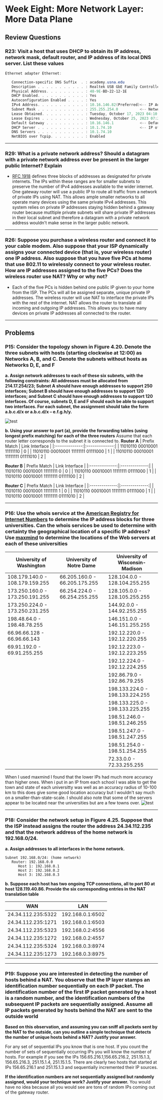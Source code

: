 # Week Eight: More Network Layer: More Data Plane

## Review Questions

### R23: Visit a host that uses DHCP to obtain its IP address, network mask, default router, and IP address of its local DNS server. List these values

```powershell
Ethernet adapter Ethernet:

   Connection-specific DNS Suffix  . : academy.usna.edu
   Description . . . . . . . . . . . : Realtek USB GbE Family Controller
   Physical Address. . . . . . . . . : 48-9E-BD-22-12-1E
   DHCP Enabled. . . . . . . . . . . : Yes
   Autoconfiguration Enabled . . . . : Yes
   IPv4 Address. . . . . . . . . . . : 10.16.146.82(Preferred)<-- IP Address
   Subnet Mask . . . . . . . . . . . : 255.255.254.0          <-- Network Mask
   Lease Obtained. . . . . . . . . . : Tuesday, October 17, 2023 04:10:28
   Lease Expires . . . . . . . . . . : Wednesday, October 25, 2023 07:21:48
   Default Gateway . . . . . . . . . : 10.16.146.1            <-- Default Router
   DHCP Server . . . . . . . . . . . : 10.1.74.10             <-- IP of Local DNS
   DNS Servers . . . . . . . . . . . : 10.1.74.10
   NetBIOS over Tcpip. . . . . . . . : Enabled
```

***

### R29: What is a private network address? Should a datagram with a private network address ever be present in the larger public Internet? Explain

- [RFC 1918](https://datatracker.ietf.org/doc/html/rfc1918#section-3) defines three blocks of addresses as designated for private internets. The IPs within these ranges are for smaller subnets to preserve the number of IPv4 addresses available to the wider internet. One gateway router will use a public IP to route all traffic from a network of private IPs using NAT. This allows ample smaller networks to all operate many devices using the same private IPv4 addresses. This system relies on private IP addresses staying hidden behind a gateway router because mutltiple private subnets will share private IP addresses in their local subnet and therefore a datagram with a private network address wouldn't make sense in the larger public network.

***

### R26: Suppose you purchase a wireless router and connect it to your cable modem. Also suppose that your ISP dynamically assigns your connected device (that is, your wireless router) one IP address. Also suppose that you have five PCs at home that use 802.11 to wirelessly connect to your wireless router. How are IP addresses assigned to the five PCs? Does the wireless router use NAT? Why or why not?

- Each of the five PCs is hidden behind one public IP given to your home from the ISP. The PCs will all be assigned separate, unique private IP addresses. The wireless router will use NAT to interface the private IPs with the rest of the internet. NAT allows the router to translate all incoming and outgoing IP addresses. This allows you to have many devices on private IP addresses all connected to the router.

***

## Problems

### P15: Consider the topology shown in Figure 4.20. Denote the three subnets with hosts (starting clockwise at 12:00) as Networks A, B, and C. Denote the subnets without hosts as Networks D, E, and F

**a. Assign network addresses to each of these six subnets, with the following constraints: All addresses must be allocated from 214.17.254/23; Subnet A should have enough addresses to support 250 interfaces; Subnet B should have enough addresses to support 120 interfaces; and Subnet C should have enough addresses to support 120 interfaces. Of course, subnets D, E and F should each be able to support two interfaces. For each subnet, the assignment should take the form a.b.c.d/x or a.b.c.d/x – e.f.g.h/y.**  

![test](photos/p15as.jpg)

**b. Using your answer to part (a), provide the forwarding tables (using longest prefix matching) for each of the three routers**
Assume that each router letter corresponds to the subnet it is connected to. 
**Router A**
| Prefix Match   | Link Interface |
|:--------------:|:--------------:|
| 11010110 00010001 11111110 | 0 |
| 11010110 00010001 11111111 01111000 | 1 |
| 11010110 00010001 11111111 01111010 | 2 |

**Router B**
| Prefix Match   | Link Interface |
|:--------------:|:--------------:|
| 11010110 00010001 11111111 0 | 0 |
| 11010110 00010001 11111111 01111000 | 1 |
| 11010110 00010001 11111111 01111100 | 2 |

**Router C**
| Prefix Match   | Link Interface |
|:--------------:|:--------------:|
| 11010110 00010001 11111111 1 | 0 |
| 11010110 00010001 11111111 01111000 | 1 |
| 11010110 00010001 11111111 01111010 | 2 |

***

### P16: Use the whois service at the [American Registry for Internet Numbers](http://www.arin.net/whois) to determine the IP address blocks for three universities. Can the whois services be used to determine with certainty the geographical location of a specific IP address? Use [maxmind](www.maxmind.com) to determine the locations of the Web servers at each of these universities

| University of Washington        | University of Notre Dame       | University of Wisconsin-Madison  |
| ------------------------------- | ------------------------------ | -------------------------------- |
| 108.179.140.0 - 108.179.159.255 | 66.205.160.0 - 66.205.175.255  | 128.104.0.0 - 128.104.255.255    |
| 173.250.160.0 - 173.250.191.255 | 66.254.224.0 - 66.254.255.255  | 128.105.0.0 - 128.105.255.255    |
| 173.250.224.0 - 173.250.231.255 |                                | 144.92.0.0 - 144.92.255.255      |
| 198.48.64.0 - 198.48.78.255     |                                | 146.151.0.0 - 146.151.255.255    |
| 66.96.66.128 - 66.96.66.143     |                                | 192.12.220.0 - 192.12.220.255    |
| 69.91.192.0 - 69.91.255.255     |                                | 192.12.223.0 - 192.12.223.255    |
                                  |                                | 192.12.224.0 - 192.12.224.255    |
                                  |                                | 192.86.79.0 - 192.86.79.255      |
                                  |                                | 198.133.224.0 - 198.133.224.255  |
                                  |                                | 198.133.225.0 - 198.133.225.255  |
                                  |                                | 198.51.246.0 - 198.51.246.255    |
                                  |                                | 198.51.247.0 - 198.51.247.255    |
                                  |                                | 198.51.254.0 - 198.51.254.255    |
                                  |                                | 72.33.0.0 - 72.33.255.255        |

When I used maxmind I found that the lower IPs had much more accuracy than higher ones. When i put in an IP from each school I was able to get the town and state of each universitty was well as an accuracy radius of 10-100 km to this does give some good location accuracy but I wouldn't say much on a smaller-than-state-scale. I should also note that some of the servers appear to be located near the universities but are a few towns over.
![test](photos/p16s.png)

***

### P18: Consider the network setup in Figure 4.25. Suppose that the ISP instead assigns the router the address 24.34.112.235 and that the network address of the home network is 192.168.0/24.

**a. Assign addresses to all interfaces in the home network.**  

```text
Subnet 192.168.0/24: (home network)
   Router: 192.168.0.0
      Host 1: 192.168.0.1
      Host 2: 192.168.0.2
      Host 3: 192.168.0.3
```

**b. Suppose each host has two ongoing TCP connections, all to port 80 at host 128.119.40.86. Provide the six corresponding entries in the NAT translation table**  

| WAN             | LAN             |
|-----------------|-----------------|
| 24.34.112.235:5322 | 192.168.0.1:6502 |
| 24.34.112.235:1271 | 192.168.0.1:6503 |
| 24.34.112.235:5323 | 192.168.0.2:4556 |
| 24.34.112.235:1272 | 192.168.0.2:4557 |
| 24.34.112.235:5324 | 192.168.0.3:8974 |
| 24.34.112.235:1273 | 192.168.0.3:8975 |

***

### P19: Suppose you are interested in detecting the number of hosts behind a NAT. You observe that the IP layer stamps an identification number sequentially on each IP packet. The identification number of the first IP packet generated by a host is a random number, and the identification numbers of the subsequent IP packets are sequentially assigned. Assume all IP packets generated by hosts behind the NAT are sent to the outside world

**Based on this observation, and assuming you can sniff all packets sent by the NAT to the outside, can you outline a simple technique that detects the number of unique hosts behind a NAT? Justify your answer.**

For any set of sequential IPs you know that is one host. If you count the number of sets of sequentially occurring IPs you will know the number of hosts. For example if you see the IPs 156.65.216.1,156.65.216.2, 251.15.1.3, 156.65.216.3, 251.15.1.4, 251.15.1.5. There are clearly two hosts that started at IPs 156.65.216.1 and 251.15.1.3 and sequentially incremented their IP sources.

**If the identification numbers are not sequentially assigned but randomly assigned, would your technique work? Justify your answer.**
You would have no idea because all you would see are tons of random IPs coming out of the gateway router.
